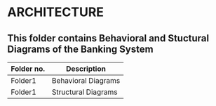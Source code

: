 # ARCHITECTURE
## This folder contains Behavioral and Stuctural Diagrams of the Banking System
|Folder no.     | Description | 
| ------------- | ------------- | 
| Folder1  | Behavioral Diagrams|         
| Folder1  | Structural Diagrams| 